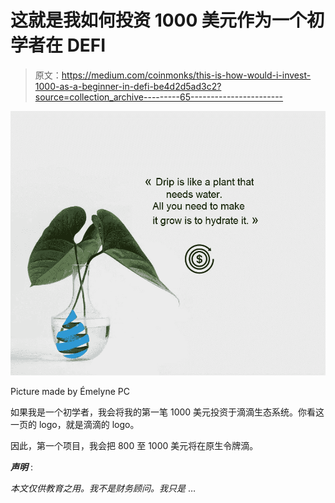 # 这就是我如何投资 1000 美元作为一个初学者在 DEFI

> 原文：<https://medium.com/coinmonks/this-is-how-would-i-invest-1000-as-a-beginner-in-defi-be4d2d5ad3c2?source=collection_archive---------65----------------------->

![](img/99ff946a2ad4029e430c8d3f87b7f06f.png)

Picture made by Émelyne PC

如果我是一个初学者，我会将我的第一笔 1000 美元投资于滴滴生态系统。你看这一页的 logo，就是滴滴的 logo。

因此，第一个项目，我会把 800 至 1000 美元将在原生令牌滴。

***声明*** :

*本文仅供教育之用。我不是财务顾问。我只是* …